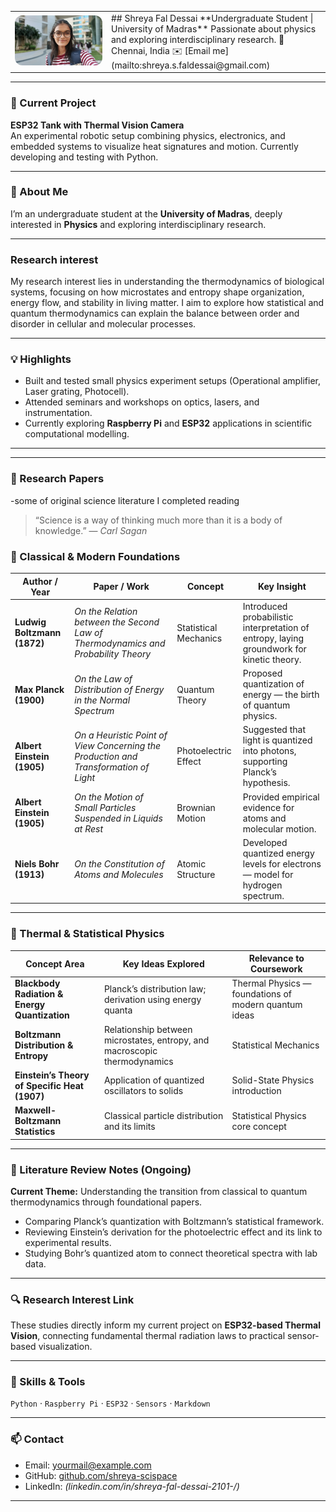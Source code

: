 <!-- Profile photo left, intro right (no HTML beyond this small bit) -->
<table>
  <tr>
    <td width="140">
      <img src="images/profile.jpg" alt="Shreya Fal Dessai" width="240" style="border-radius:12px;">
    </td>
    <td>
      ## Shreya Fal Dessai  
      **Undergraduate Student | University of Madras**  
      Passionate about physics and exploring interdisciplinary research.  
      📍 Chennai, India  
      ✉️ [Email me](mailto:shreya.s.faldessai@gmail.com)
    </td>
  </tr>
</table>

---

### 🔭 Current Project
**ESP32 Tank with Thermal Vision Camera**  
An experimental robotic setup combining physics, electronics, and embedded systems to visualize heat signatures and motion. Currently developing and testing with Python.

---

### 🧠 About Me
I’m an undergraduate student at the **University of Madras**, deeply interested in **Physics** and exploring interdisciplinary research.

---
### Research interest
My research interest lies in understanding the thermodynamics of biological systems, focusing on how microstates and entropy shape organization, energy flow, and stability in living matter.
I aim to explore how statistical and quantum thermodynamics can explain the balance between order and disorder in cellular and molecular processes.

---

### 💡 Highlights
- Built and tested small physics experiment setups (Operational amplifier, Laser grating, Photocell).  
- Attended seminars and workshops on optics, lasers, and instrumentation.  
- Currently exploring **Raspberry Pi** and **ESP32** applications in scientific computational modelling.

---

---

### 🧬 Research Papers 
  -some of original science literature I completed reading

> “Science is a way of thinking much more than it is a body of knowledge.” — *Carl Sagan*


### 📖 Classical & Modern Foundations
| Author / Year | Paper / Work | Concept | Key Insight |
|----------------|--------------|----------|--------------|
| **Ludwig Boltzmann (1872)** | *On the Relation between the Second Law of Thermodynamics and Probability Theory* | Statistical Mechanics | Introduced probabilistic interpretation of entropy, laying groundwork for kinetic theory. |
| **Max Planck (1900)** | *On the Law of Distribution of Energy in the Normal Spectrum* | Quantum Theory | Proposed quantization of energy — the birth of quantum physics. |
| **Albert Einstein (1905)** | *On a Heuristic Point of View Concerning the Production and Transformation of Light* | Photoelectric Effect | Suggested that light is quantized into photons, supporting Planck’s hypothesis. |
| **Albert Einstein (1905)** | *On the Motion of Small Particles Suspended in Liquids at Rest* | Brownian Motion | Provided empirical evidence for atoms and molecular motion. |
| **Niels Bohr (1913)** | *On the Constitution of Atoms and Molecules* | Atomic Structure | Developed quantized energy levels for electrons — model for hydrogen spectrum. |

---

### 🔬 Thermal & Statistical Physics
| Concept Area | Key Ideas Explored | Relevance to Coursework |
|---------------|--------------------|--------------------------|
| **Blackbody Radiation & Energy Quantization** | Planck’s distribution law; derivation using energy quanta | Thermal Physics — foundations of modern quantum ideas |
| **Boltzmann Distribution & Entropy** | Relationship between microstates, entropy, and macroscopic thermodynamics | Statistical Mechanics |
| **Einstein’s Theory of Specific Heat (1907)** | Application of quantized oscillators to solids | Solid-State Physics introduction |
| **Maxwell-Boltzmann Statistics** | Classical particle distribution and its limits | Statistical Physics core concept |

---

### 🧠 Literature Review Notes (Ongoing)
**Current Theme:** Understanding the transition from classical to quantum thermodynamics through foundational papers.  
- Comparing Planck’s quantization with Boltzmann’s statistical framework.  
- Reviewing Einstein’s derivation for the photoelectric effect and its link to experimental results.  
- Studying Bohr’s quantized atom to connect theoretical spectra with lab data.

---

### 🔍 Research Interest Link
These studies directly inform my current project on **ESP32-based Thermal Vision**, connecting fundamental thermal radiation laws to practical sensor-based visualization.

---












### 🧰 Skills & Tools
`Python` · `Raspberry Pi` · `ESP32` · `Sensors` · `Markdown`

---

### 📫 Contact
- Email: [yourmail@example.com](shreya.s.faldessai@gmail.com)  
- GitHub: [github.com/shreya-scispace](https://github.com/shreya-scispace)  
- LinkedIn: *(linkedin.com/in/shreya-fal-dessai-2101-/)*

---


